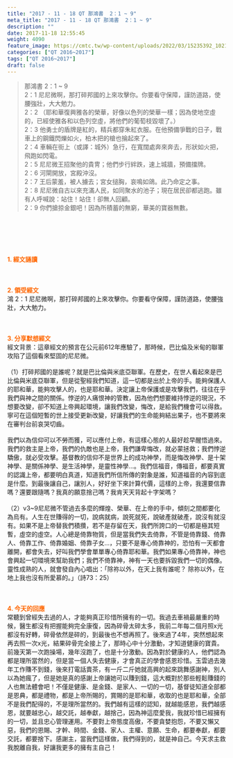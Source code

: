 ```yaml
---
title: "2017 - 11 - 18 QT 那鴻書  2：1 ~ 9"
meta_title: "2017 - 11 - 18 QT 那鴻書  2：1 ~ 9"
description: ""
date: 2017-11-18 12:55:45
weight: 4090
feature_image: https://cmtc.tw/wp-content/uploads/2022/03/15235392_10211799862337740_180693556567566654_o-1.webp
categories: ["QT 2016~2017"]
tags: ["QT 2016~2017"]
draft: false
---
```


<blockquote>那鴻書 2：1 ~ 9<br />
2：1 尼尼微啊，那打碎邦國的上來攻擊你。你要看守保障，謹防道路，使腰強壯，大大勉力。<br />
2：2 （耶和華復興雅各的榮華，好像以色列的榮華一樣；因為使地空虛的，已經使雅各和以色列空虛，將他們的葡萄枝毀壞了。）<br />
2：3 他勇士的盾牌是紅的，精兵都穿朱紅衣服。在他預備爭戰的日子，戰車上的鋼鐵閃爍如火，柏木把的槍也掄起來了。<br />
2：4 車輛在街上（或譯：城外）急行，在寬闊處奔來奔去，形狀如火把，飛跑如閃電。<br />
2：5 尼尼微王招聚他的貴冑；他們步行絆跌，速上城牆，預備擋牌。<br />
2：6 河閘開放，宮殿沖沒。<br />
2：7 王后蒙羞，被人擄去；宮女搥胸，哀鳴如鴿。此乃命定之事。<br />
2：8 尼尼微自古以來充滿人民，如同聚水的池子；現在居民卻都逃跑。雖有人呼喊說：站住！站住！卻無人回顧。<br />
2：9 你們搶掠金銀吧！因為所積蓄的無窮，華美的寶器無數。</blockquote><br />
&nbsp;<br />
<br />
&nbsp;<br />
<br />
<span style="color: #ff6600;"><strong>1. </strong><strong>經文誦讀</strong></span><br />
<br />
<span style="color: #ff6600;"><strong> </strong></span><br />
<br />
<span style="color: #ff6600;"><strong>2. </strong><strong>領受經文<br />
</strong></span>鴻 2：1 尼尼微啊，那打碎邦國的上來攻擊你。你要看守保障，謹防道路，使腰強壯，大大勉力。<br />
<br />
&nbsp;<br />
<br />
<span style="color: #ff6600;"><strong>3. 分享默想經文<br />
</strong></span>經文背景：這章經文的預言在公元前612年應驗了，那時候，巴比倫及米甸的聯軍攻陷了這個看來堅固的尼尼微。<br />
<br />
（1）打碎邦國的是誰呢？就是巴比倫與米底亞聯軍。在歷史，在世人看起來是巴比倫與米底亞聯軍，但是從聖經我們知道，這一切都是出於上帝的手。能夠保護人的耶和華，能夠攻擊人的，也是耶和華。決定讓上帝保護或是攻擊我們，往往在乎我們與神之間的關係。悖逆的人痛恨神的管教，因為他們想要維持悖逆的現況，不想要改變，卻不知道上帝興起環境，讓我們改變，悔改，是給我們機會可以得救。寧可在這個短暫的世上接受更新改變，好讓我們的生命能夠結出果子，也不要將來在審判台前哀哭切齒。<br />
<br />
我們以為信仰可以不勞而獲，可以應付上帝，有這樣心態的人最好趁早醒悟過來。我們的救主是上帝，我們的仇敵也是上帝，我們謙卑悔改，就必蒙拯救；我們悖逆驕傲，就必受攻擊。基督教的信仰不是世界上的成功神學，而是悔改神學、是十架神學、是關係神學、是生活神學，是靈性神學…。我們信福音，傳福音，都要真實的認識上帝，都要明白真道，知道我們所信所傳的對象是誰，知道福音的內容到底是什麼。到最後讓自己，讓別人，好好坐下來計算代價，這樣的上帝，我還要信靠嗎？還要跟隨嗎？我真的願意捨己嗎？我肯天天背起十字架嗎？<br />
<br />
（2）v3~9尼尼微不管過去多麼的輝煌、榮華、在上帝的手中，傾刻之間都要化為烏有。人生在世賺得的一切，說病就病，說死就死，說破產就破產，說沒有就沒有。如果不是上帝替我們積攢，若不是存留在天，我們所誇口的一切都是極其短暫，虛空的虛空。人心總是倚靠物質，但是當我們失去倚靠，不管是倚靠錢、倚靠人、倚靠工作、倚靠婚姻、倚靠子女…，只要不是專心倚靠神的，恐怕有一天都會離開，都會失去，好叫我們學會單單專心倚靠耶和華。我們如果專心倚靠神，神也會興起一切環境來幫助我們；我們不倚靠神，神有一天也要拆毀我們一切的偶像。靈性成熟的人，就會發自內心唱出：「除祢以外，在天上我有誰呢？ 除祢以外，在地上我也沒有所愛慕的。」（詩73：25）<br />
<br />
&nbsp;<br />
<br />
<span style="color: #ff6600;"><strong>4. 今天的回應<br />
</strong></span>常聽到曾經失去過的人，才能夠真正珍惜所擁有的一切。我過去車禍最嚴重的時候，醫生都沒有把握能夠完全康復，因為碎骨太碎太多，我前二年每二個月照x光都沒有好轉，碎骨依然是碎的，到最後也不想再照了。後來過了4年，突然想起來再去照一次x光，結果碎骨完全接上了，那時心中十分激動，才知道健康的寶貴。前幾天第一次跑操場，幾年沒跑了，也是十分激動。因為對於健康的人，他們認為都是理所當然的，但是當一個人失去健康，才會真正的學會感恩珍惜。玉雲過去幾年工作賺不到錢，後來打電話賣茶，有一斤二斤她就高興的起來跳舞感謝神，別人以為她瘋了，但是她是真的感謝上帝讓她可以賺到錢，這大概對於那些輕鬆賺錢的人也無法體會吧！不僅是健康、是金錢、是家人、一切的一切，基督徒知道全部都是恩典，都是禮物，都是上帝所賜的，賞賜的是耶和華，收取的也是耶和華，全部不是我們配得的，不是理所當然的。我們越有這樣的認知，就越能感恩，我們越感恩，就要越忠心，越交託，越奉獻，越捨己，因為神這麼愛我，我就珍惜已經擁有的一切，並且忠心管理運用。不要對上帝態度高傲，不要貪婪抱怨，不要又懶又惡，我們的恩賜、才幹、時間、金錢、家人、主權、意願、生命，都要奉獻，都要交託，都要捨下。感謝主，當我們這樣做，我們得到的，就是神自己。今天求主救我脫離自我，好讓我更多的擁有主自己！<br />
<br />
&nbsp;
        